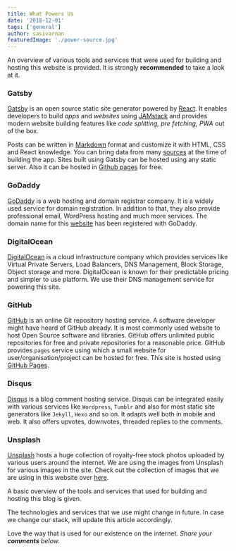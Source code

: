```yaml
---
title: What Powers Us
date: '2018-12-01'
tags: ['general']
author: sasivarnan
featuredImage: './power-source.jpg'
---
```


An overview of various tools and services that were used for building and hosting this website is provided. It is strongly **recommended** to take a look at it.

### Gatsby

[Gatsby](https://gatsbyjs.org/ 'Gatsby') is an open source static site generator powered by [React](http://reactjs.org/ 'React'). It enables developers to build _apps_ and _websites_ using [JAMstack](https://jamstack.org/ 'JAMstack') and provides modern website building features like _code splitting, pre fetching, PWA_ out of the box.

Posts can be written in [Markdown](https://guides.github.com/features/mastering-markdown/ 'Markdown') format and customize it with HTML, CSS and React knowledge. You can bring data from many [sources](https://www.gatsbyjs.org/docs/content-and-data/ 'Gatsby Content and Data') at the time of building the app.
Sites built using Gatsby can be hosted using any static server. Also it can be hosted in [Github pages](https://pages.github.com 'Github Pages') for free.

### GoDaddy

[GoDaddy](https://godaddy.com) is a web hosting and domain registrar company. It is a widely used service for domain registration.
In addition to that, they also provide professional email, WordPress hosting and much more services. The domain name for this [website](https://JoeyHome.com) has been registered with GoDaddy.

### DigitalOcean

[DigitalOcean](https://m.do.co/c/47627b4e916e) is a cloud infrastructure company which provides services like Virtual Private Servers, Load Balancers, DNS Management, Block Storage, Object storage and more. DigitalOcean is known for their predictable pricing and simpler to use platform. We use their DNS management service for powering this site.

### GitHub

[GitHub](https://github.com) is an online Git repository hosting service. A software developer might have heard of GitHub already. It is most commonly used website to host Open Source software and libraries. GitHub offers unlimited public repositories for free and private repositories for a reasonable price. GitHub provides `pages` service using which a small website for user/organisation/project can be hosted for free. This site is hosted using [GitHub Pages](https://pages.github.io).

### Disqus

[Disqus](https://disqus.com/) is a blog comment hosting service. Disqus can be integrated easily with various services like `Wordpress`, `Tumblr` and also for most static site generators like `Jekyll`, `Hexo` and so on.
It adapts well both in mobile and web. It also offers upvotes, downvotes, threaded replies to the comments.

### Unsplash

[Unsplash](https://unsplash.com/) hosts a huge collection of royalty-free stock photos uploaded by various users around the internet. We are using the images from Unsplash for various images in the site. Check out the collection of images that we are using in this website over [here](https://unsplash.com/collections/3677951/JoeyHome).

A basic overview of the tools and services that used for building and hosting this blog is given.

The technologies and services that we use might change in future. In case we change our stack, will update this article accordingly.

Love the way that is used for our existence on the internet. _Share your **comments** below._
